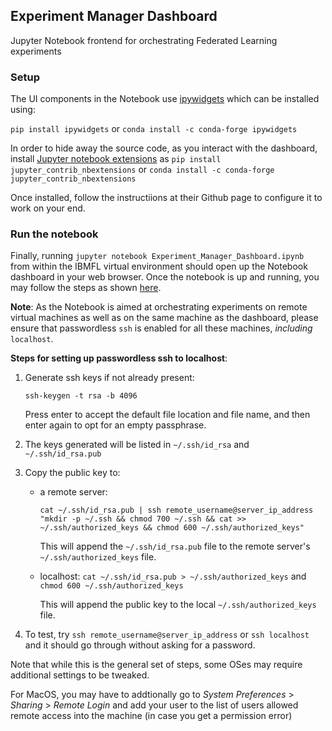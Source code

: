 ## Experiment Manager Dashboard
Jupyter Notebook frontend for orchestrating Federated Learning experiments

### Setup
The UI components in the Notebook use [ipywidgets](https://ipywidgets.readthedocs.io/en/stable/user_install.html) which can be installed using:

`pip install ipywidgets` 
or 
`conda install -c conda-forge ipywidgets`

In order to hide away the source code, as you interact with the dashboard, install [Jupyter notebook extensions](https://github.com/ipython-contrib/jupyter_contrib_nbextensions#jupyterlab) as 
`pip install jupyter_contrib_nbextensions` 
or
`conda install -c conda-forge jupyter_contrib_nbextensions`

Once installed, follow the instructiions at their Github page to configure it to work on your end.

### Run the notebook
Finally, running `jupyter notebook Experiment_Manager_Dashboard.ipynb` from within the IBMFL virtual environment should open up the Notebook dashboard in your web browser. Once the notebook is up and running, you may follow the steps as shown [here](usage_guide.md).

**Note**: As the Notebook is aimed at orchestrating experiments on remote virtual machines as well as on the same machine as the dashboard, please ensure that passwordless `ssh` is enabled for all these machines, *including* `localhost`.

**Steps for setting up passwordless ssh to localhost**:
1. Generate ssh keys if not already present:
	```
	ssh-keygen -t rsa -b 4096
	```
	Press enter to accept the default file location and file name, and then enter again to opt for an empty passphrase.
2. The keys generated will be listed in `~/.ssh/id_rsa` and `~/.ssh/id_rsa.pub`
3. Copy the public key to:
	- a remote server:
		```
		cat ~/.ssh/id_rsa.pub | ssh remote_username@server_ip_address "mkdir -p ~/.ssh && chmod 700 ~/.ssh && cat >> ~/.ssh/authorized_keys && chmod 600 ~/.ssh/authorized_keys"
		```

		This will append the `~/.ssh/id_rsa.pub` file to the remote server's `~/.ssh/authorized_keys` file.

	- localhost:
		```cat ~/.ssh/id_rsa.pub > ~/.ssh/authorized_keys``` and ```chmod 600 ~/.ssh/authorized_keys```
		
		This will append the public key to the local `~/.ssh/authorized_keys` file.

4. To test, try `ssh remote_username@server_ip_address` or `ssh localhost` and it should go through without asking for a password.

Note that while this is the general set of steps, some OSes may require additional settings to be tweaked. 

For MacOS, you may have to addtionally go to _System Preferences_ > _Sharing_ > _Remote Login_ and add your user to the list of users allowed remote access into the machine (in case you get a permission error)
